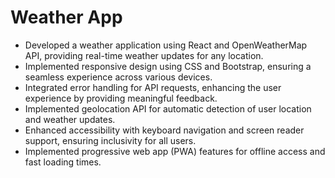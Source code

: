 # Weather App

- Developed a weather application using React and OpenWeatherMap API, providing real-time weather updates for any location.
- Implemented responsive design using CSS and Bootstrap, ensuring a seamless experience across various devices.
- Integrated error handling for API requests, enhancing the user experience by providing meaningful feedback.
- Implemented geolocation API for automatic detection of user location and weather updates.
- Enhanced accessibility with keyboard navigation and screen reader support, ensuring inclusivity for all users.
- Implemented progressive web app (PWA) features for offline access and fast loading times.
